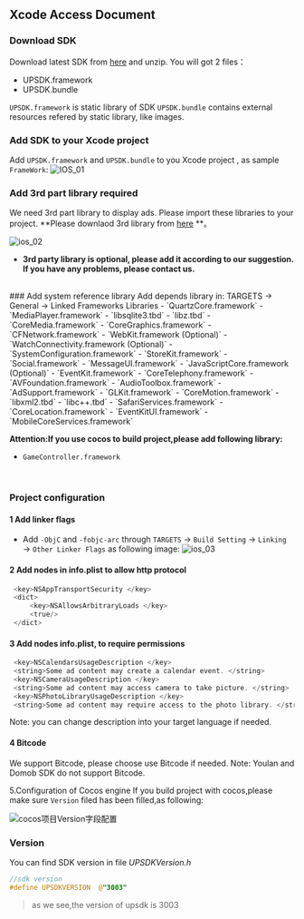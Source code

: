 ## Xcode Access Document
### Download SDK
Download latest SDK from [here](http://ads-sdk-doc.haloapps.com/docs/show/13  "SDK Download Page") and unzip. You will got 2 files：
- UPSDK.framework
- UPSDK.bundle

`UPSDK.framework` is static library of SDK
`UPSDK.bundle` contains external resources refered by static library, like images.
</br>

### Add SDK to your Xcode project
Add `UPSDK.framework` and `UPSDK.bundle` to you Xcode project , as sample `FrameWork`:
![IOS_01](http://docc.upltv.com/uploads/201808/5b88d60fe148e_5b88d60f.png "IOS_01")

### Add 3rd part library required
We need 3rd part library to display ads. Please import these libraries to your project.
**Please downlaod 3rd library from [here](http://ads-sdk-doc.haloapps.com/docs/show/13 "3rd libraries") **。

![ios_02](http://docc.upltv.com/uploads/201808/5b88d65b062ae_5b88d65b.png "ios_02")
<br>
- **3rd party library is optional, please add it according to our suggestion. If you have any problems, please contact us.**
</br>
### Add system reference library 
Add depends library in: TARGETS → General → Linked Frameworks Libraries
- `QuartzCore.framework`
- `MediaPlayer.framework`
- `libsqlite3.tbd`
- `libz.tbd`
- `CoreMedia.framework`
- `CoreGraphics.framework`
- `CFNetwork.framework`
- `WebKit.framework (Optional)`
- `WatchConnectivity.framework (Optional)`
- `SystemConfiguration.framework`
- `StoreKit.framework`
- `Social.framework`
- `MessageUI.framework`
- `JavaScriptCore.framework (Optional)`
- `EventKit.framework`
- `CoreTelephony.framework`
- `AVFoundation.framework`
- `AudioToolbox.framework`
- `AdSupport.framework`
- `GLKit.framework`
- `CoreMotion.framework`
- `libxml2.tbd`
- `libc++.tbd`
- `SafariServices.framework`
- `CoreLocation.framework`
- `EventKitUI.framework`
- `MobileCoreServices.framework`

**Attention:If you use cocos to build project,please add following library:**

- `GameController.framework`

<br>

### Project configuration 
#### 1 Add linker flags

- Add `-ObjC` and `-fobjc-arc` through `TARGETS` → `Build Setting` → `Linking` → `Other Linker Flags`  as following image:
![ios_03](http://docc.upltv.com/uploads/201808/5b88d8fb6b6a9_5b88d8fb.png "ios_03")


#### 2 Add nodes in info.plist to allow http protocol 

```objective-c
 <key>NSAppTransportSecurity </key>
 <dict>
	 <key>NSAllowsArbitraryLoads </key>
	 <true/>
 </dict>
```

#### 3 Add nodes info.plist, to require permissions
```objective-c
 <key>NSCalendarsUsageDescription </key>
 <string>Some ad content may create a calendar event. </string>
 <key>NSCameraUsageDescription </key>
 <string>Some ad content may access camera to take picture. </string>
 <key>NSPhotoLibraryUsageDescription </key>
 <string>Some ad content may require access to the photo library. </string>
```

Note: you can change description into your target language if needed.
<br>

#### 4 Bitcode
We support Bitcode, please choose use Bitcode if needed.
Note: Youlan and Domob SDK do not support Bitcode.
<br>

5.Configuration of Cocos engine
If you build project with cocos,please make sure  `Version` filed has been filled,as following:

![cocos项目Version字段配置](http://docc.upltv.com/uploads/201709/59afb01ec7612_59afb01e.png "cocos项目Version字段配置")
<br>

### Version
You can find SDK version in file *UPSDKVersion.h*

```objective-c
//sdk version
#define UPSDKVERSION  @"3003"
```
> as we see,the version of upsdk is 3003 
